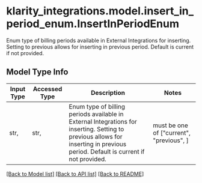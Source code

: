 # klarity_integrations.model.insert_in_period_enum.InsertInPeriodEnum

Enum type of billing periods available in External Integrations for inserting. Setting to previous allows for inserting in previous period. Default is current if not provided.

## Model Type Info
Input Type | Accessed Type | Description | Notes
------------ | ------------- | ------------- | -------------
str,  | str,  | Enum type of billing periods available in External Integrations for inserting. Setting to previous allows for inserting in previous period. Default is current if not provided. | must be one of ["current", "previous", ] 

[[Back to Model list]](../../README.md#documentation-for-models) [[Back to API list]](../../README.md#documentation-for-api-endpoints) [[Back to README]](../../README.md)

